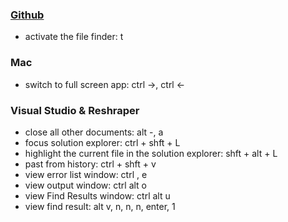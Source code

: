 ### [Github](https://help.github.com/articles/using-keyboard-shortcuts/)

* activate the file finder: t 


### Mac

* switch to full screen app: ctrl ->, ctrl <-


### Visual Studio & Reshraper

* close all other documents: alt -,  a
* focus solution explorer: ctrl + shft + L
* highlight the current file in the solution explorer: shft + alt + L
* past from history: ctrl + shft + v
* view error list window: ctrl \, e
* view output window: ctrl alt o
* view Find Results window: ctrl alt u
* view find result: alt v, n, n, n, enter, 1
